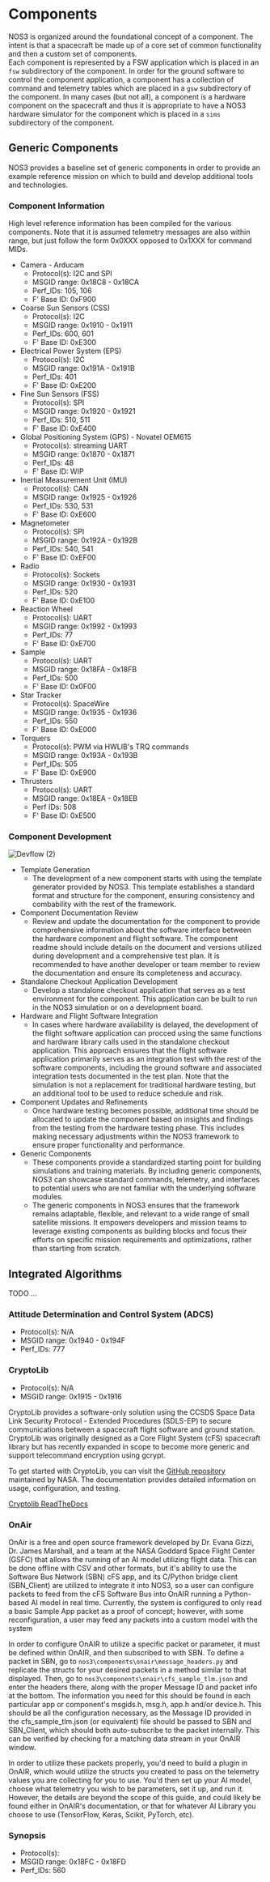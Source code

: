 # Components

NOS3 is organized around the foundational concept of a component.
The intent is that a spacecraft be made up of a core set of common functionality and then a custom set of components.  
Each component is represented by a FSW application which is placed in an `fsw` subdirectory of the component.
In order for the ground software to control the component application, a component has a collection of command and telemetry tables which are placed in a `gsw` subdirectory of the component.
In many cases (but not all), a component is a hardware component on the spacecraft and thus it is appropriate to have a NOS3 hardware simulator for the component which is placed in a `sims` subdirectory of the component.

## Generic Components

NOS3 provides a baseline set of generic components in order to provide an example reference mission on which to build and develop additional tools and technologies.

### Component Information

High level reference information has been compiled for the various components.
Note that it is assumed telemetry messages are also within range, but just follow the form 0x0XXX opposed to 0x1XXX for command MIDs.

* Camera - Arducam
  * Protocol(s): I2C and SPI
  * MSGID range: 0x18C8 - 0x18CA
  * Perf_IDs: 105, 106  
  * F' Base ID: 0xF900
* Coarse Sun Sensors (CSS)
  * Protocol(s): I2C
  * MSGID range: 0x1910 - 0x1911
  * Perf_IDs: 600, 601
  * F' Base ID: 0xE300
* Electrical Power System (EPS)
  * Protocol(s): I2C
  * MSGID range: 0x191A - 0x191B
  * Perf_IDs: 401
  * F' Base ID: 0xE200
* Fine Sun Sensors (FSS)
  * Protocol(s): SPI
  * MSGID range: 0x1920 - 0x1921
  * Perf_IDs: 510, 511
  * F' Base ID: 0xE400
* Global Positioning System (GPS) - Novatel OEM615
  * Protocol(s): streaming UART
  * MSGID range: 0x1870 - 0x1871
  * Perf_IDs: 48
  * F' Base ID: WIP
* Inertial Measurement Unit (IMU)
  * Protocol(s): CAN
  * MSGID range: 0x1925 - 0x1926
  * Perf_IDs: 530, 531
  * F' Base ID: 0xE600
* Magnetometer
  * Protocol(s): SPI
  * MSGID range: 0x192A - 0x192B
  * Perf_IDs: 540, 541
  * F' Base ID: 0xEF00
* Radio
  * Protocol(s): Sockets
  * MSGID range: 0x1930 - 0x1931
  * Perf_IDs: 520
  * F' Base ID: 0xE100
* Reaction Wheel
  * Protocol(s): UART
  * MSGID range: 0x1992 - 0x1993
  * Perf_IDs: 77
  * F' Base ID: 0xE700
* Sample
  * Protocol(s): UART
  * MSGID range: 0x18FA - 0x18FB
  * Perf_IDs: 500
  * F' Base ID: 0x0F00
* Star Tracker
  * Protocol(s): SpaceWire
  * MSGID range: 0x1935 - 0x1936
  * Perf_IDs: 550
  * F' Base ID: 0xE000
* Torquers
  * Protocol(s): PWM via HWLIB's TRQ commands
  * MSGID range: 0x193A - 0x193B
  * Perf_IDs: 505
  * F' Base ID: 0xE900
* Thrusters
  * Protocol(s):  UART
  * MSGID range: 0x18EA - 0x18EB
  * Perf IDs: 508
  * F' Base ID: 0xE500

### Component Development

![Devflow (2)](./_static/NOS3_Component_Development.png)

* Template Generation  
  * The development of a new component starts with using the template generator provided by NOS3. This template establishes a standard format and structure for the component, ensuring consistency and combability with the rest of the framework.  
* Component Documentation Review 
  * Review and update the documentation for the component to provide comprehensive information about the software interface between the hardware component and flight software. The component readme should include details on the document and versions utilized during development and a comprehensive test plan. It is recommended to have another developer or team member to review the documentation and ensure its completeness and accuracy.  
* Standalone Checkout Application Development 
  * Develop a standalone checkout application that serves as a test environment for the component. This application can be built to run in the NOS3 simulation or on a development board.  
* Hardware and Flight Software Integration 
  * In cases where hardware availability is delayed, the development of the flight software application can procced using the same functions and hardware library calls used in the standalone checkout application. This approach ensures that the flight software application primarily serves as an integration test with the rest of the software components, including the ground software and associated integration tests documented in the test plan. Note that the simulation is not a replacement for traditional hardware testing, but an additional tool to be used to reduce schedule and risk.  
* Component Updates and Refinements 
  * Once hardware testing becomes possible, additional time should be allocated to update the component based on insights and findings from the testing from the hardware testing phase. This includes making necessary adjustments within the NOS3 framework to ensure proper functionality and performance.  
* Generic Components
  * These components provide a standardized starting point for building simulations and training materials. By including generic components, NOS3 can showcase standard commands, telemetry, and interfaces to potential users who are not familiar with the underlying software modules. 
  * The generic components in NOS3 ensures that the framework remains adaptable, flexible, and relevant to a wide range of small satellite missions. It empowers developers and mission teams to leverage existing components as building blocks and focus their efforts on specific mission requirements and optimizations, rather than starting from scratch.   


## Integrated Algorithms

TODO
...

### Attitude Determination and Control System (ADCS)
* Protocol(s): N/A
* MSGID range: 0x1940 - 0x194F
* Perf_IDs: 777

### CryptoLib
* Protocol(s): N/A
* MSGID range: 0x1915 - 0x1916

CryptoLib provides a software-only solution using the CCSDS Space Data Link Security Protocol - Extended Procedures (SDLS-EP) to secure communications between a spacecraft flight software and ground station.
CryptoLib was originally designed as a Core Flight System (cFS) spacecraft library but has recently expanded in scope to become more generic and support telecommand encryption using gcrypt. 

To get started with CryptoLib, you can visit the [GitHub repository](https://github.com/nasa/CryptoLib/wiki#what-is-cryptolib) maintained by NASA.
The documentation provides detailed information on usage, configuration, and testing.

[Cryptolib ReadTheDocs](https://nasa-cryptolib.readthedocs.io/en/latest/)

### OnAir

OnAir is a free and open source framework developed by Dr. Evana Gizzi, Dr. James Marshall, and a team at the NASA  Goddard Space Flight Center (GSFC) that allows the running of an AI model utilizing flight data.
This can be done offline with CSV and other formats, but it's ability to use the Software Bus Network (SBN) cFS app, and its C/Python bridge client (SBN_Client) are utilized to integrate it into NOS3, so a user can configure packets to feed from the cFS Software Bus into OnAIR running a Python-based AI model in real time. 
Currently, the system is configured to only read a basic Sample App packet as a proof of concept; however, with some reconfiguration, a user may feed any packets into a custom model with the system

In order to configure OnAIR to utilize a specific packet or parameter, it must be defined within OnAIR, and then subscribed to with SBN.
To define a packet in SBN, go to  `nos3\components\onair\message_headers.py` and replicate the structs for your desired packets in a method similar to that displayed.
Then, go to `nos3\components\onair\cfs_sample_tlm.json` and enter the headers there, along with the proper Message ID and packet info at the bottom.
The information you need for this should be found in each particular app or component's msgids.h, msg.h, app.h and/or device.h.
This should be all the configuration necessary, as the Message ID provided in the cfs_sample_tlm.json (or equivalent) file should be passed to SBN and SBN_Client, which should both auto-subscribe to the packet internally.
This can be verified by checking for a matching data stream in your OnAIR window.

In order to utilize these packets properly, you'd need to build a plugin in OnAIR, which would utilize the structs you created to pass on the telemetry values you are collecting for you to use.
You'd then set up your AI model, choose what telemetry you wish to be parameters, set it up, and run it.
However, the details are beyond the scope of this guide, and could likely be found either in OnAIR's documentation, or that for whatever AI Library you choose to use (TensorFlow, Keras, Scikit, PyTorch, etc). 

### Synopsis
* Protocol(s):
* MSGID range: 0x18FC - 0x18FD
* Perf_IDs: 560
